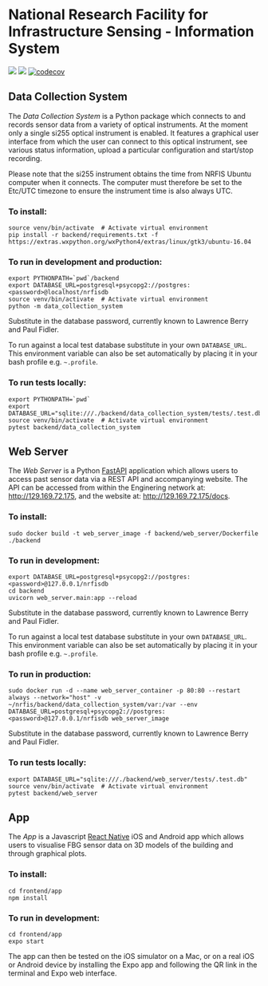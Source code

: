 # National Research Facility for Infrastructure Sensing - Information System

![](https://github.com/lawjb/nrfis/workflows/Data%20Collection%20System/badge.svg)
![](https://github.com/lawjb/nrfis/workflows/Web%20Server/badge.svg)
[![codecov](https://codecov.io/gh/lawjb/nrfis/branch/master/graph/badge.svg?token=yzF2kxTgQs)](https://codecov.io/gh/lawjb/nrfis)

## Data Collection System

The _Data Collection System_ is a Python package which connects to and records sensor data from a variety of optical instruments. At the moment only a single si255 optical instrument is enabled. It features a graphical user interface from which the user can connect to this optical instrument, see various status information, upload a particular configuration and start/stop recording.

Please note that the si255 instrument obtains the time from NRFIS Ubuntu computer when it connects. The computer must therefore be set to the Etc/UTC timezone to ensure the instrument time is also always UTC.

### To install:

```
source venv/bin/activate  # Activate virtual environment
pip install -r backend/requirements.txt -f https://extras.wxpython.org/wxPython4/extras/linux/gtk3/ubuntu-16.04
```

### To run in development and production:

```
export PYTHONPATH=`pwd`/backend
export DATABASE_URL=postgresql+psycopg2://postgres:<password>@localhost/nrfisdb
source venv/bin/activate  # Activate virtual environment
python -m data_collection_system
```

Substitute in the database password, currently known to Lawrence Berry and Paul Fidler.

To run against a local test database substitute in your own `DATABASE_URL`. This environment variable can also be set automatically by placing it in your bash profile e.g. `~.profile`.

### To run tests locally:

```
export PYTHONPATH=`pwd`
export DATABASE_URL="sqlite:///./backend/data_collection_system/tests/.test.db"
source venv/bin/activate  # Activate virtual environment
pytest backend/data_collection_system
```

## Web Server

The _Web Server_ is a Python [FastAPI](https://fastapi.tiangolo.com) application which allows users to access past sensor data via a REST API and accompanying website. The API can be accessed from within the Enginering network at: http://129.169.72.175, and the website at: http://129.169.72.175/docs.

### To install:

```
sudo docker build -t web_server_image -f backend/web_server/Dockerfile ./backend
```

### To run in development:

```
export DATABASE_URL=postgresql+psycopg2://postgres:<password>@127.0.0.1/nrfisdb
cd backend
uvicorn web_server.main:app --reload
```

Substitute in the database password, currently known to Lawrence Berry and Paul Fidler.

To run against a local test database substitute in your own `DATABASE_URL`. This environment variable can also be set automatically by placing it in your bash profile e.g. `~.profile`.

### To run in production:

```
sudo docker run -d --name web_server_container -p 80:80 --restart always --network="host" -v ~/nrfis/backend/data_collection_system/var:/var --env DATABASE_URL=postgresql+psycopg2://postgres:<password>@127.0.0.1/nrfisdb web_server_image
```

Substitute in the database password, currently known to Lawrence Berry and Paul Fidler.

### To run tests locally:

```
export DATABASE_URL="sqlite:///./backend/web_server/tests/.test.db"
source venv/bin/activate  # Activate virtual environment
pytest backend/web_server
```

## App

The _App_ is a Javascript [React Native](http://reactnative.dev) iOS and Android app which allows users to visualise FBG sensor data on 3D models of the building and through graphical plots.

### To install:

```
cd frontend/app
npm install
```

### To run in development:

```
cd frontend/app
expo start
```

The app can then be tested on the iOS simulator on a Mac, or on a real iOS or Android device by installing the Expo app and following the QR link in the terminal and Expo web interface.
